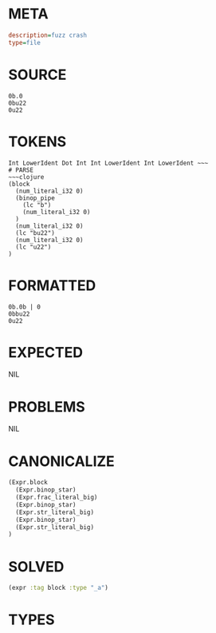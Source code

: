 # META
~~~ini
description=fuzz crash
type=file
~~~
# SOURCE
~~~roc
0b.0
0bu22
0u22
~~~
# TOKENS
~~~text
Int LowerIdent Dot Int Int LowerIdent Int LowerIdent ~~~
# PARSE
~~~clojure
(block
  (num_literal_i32 0)
  (binop_pipe
    (lc "b")
    (num_literal_i32 0)
  )
  (num_literal_i32 0)
  (lc "bu22")
  (num_literal_i32 0)
  (lc "u22")
)
~~~
# FORMATTED
~~~roc
0b.0b | 0
0bbu22
0u22
~~~
# EXPECTED
NIL
# PROBLEMS
NIL
# CANONICALIZE
~~~clojure
(Expr.block
  (Expr.binop_star)
  (Expr.frac_literal_big)
  (Expr.binop_star)
  (Expr.str_literal_big)
  (Expr.binop_star)
  (Expr.str_literal_big)
)
~~~
# SOLVED
~~~clojure
(expr :tag block :type "_a")
~~~
# TYPES
~~~roc
~~~
